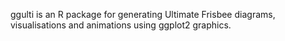 ggulti is an R package for generating Ultimate Frisbee diagrams, visualisations and animations using ggplot2 graphics.
